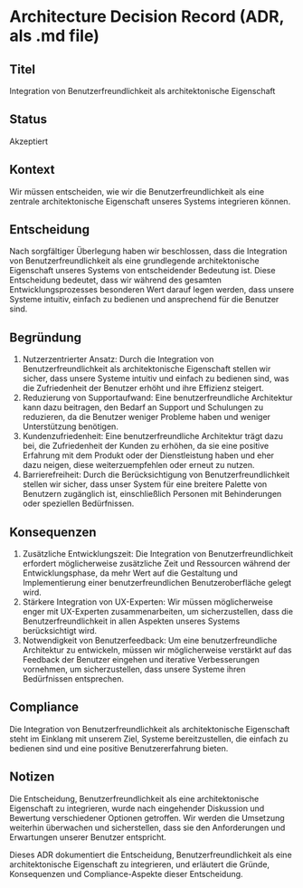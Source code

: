 # Architecture Decision Record (ADR, als .md file)

## Titel
Integration von Benutzerfreundlichkeit als architektonische Eigenschaft

## Status
Akzeptiert

## Kontext
Wir müssen entscheiden, wie wir die Benutzerfreundlichkeit als eine zentrale architektonische Eigenschaft unseres Systems integrieren können.

## Entscheidung
Nach sorgfältiger Überlegung haben wir beschlossen, dass die Integration von Benutzerfreundlichkeit als eine grundlegende architektonische Eigenschaft unseres Systems von entscheidender Bedeutung ist. Diese Entscheidung bedeutet, dass wir während des gesamten Entwicklungsprozesses besonderen Wert darauf legen werden, dass unsere Systeme intuitiv, einfach zu bedienen und ansprechend für die Benutzer sind.

## Begründung
1. Nutzerzentrierter Ansatz: Durch die Integration von Benutzerfreundlichkeit als architektonische Eigenschaft stellen wir sicher, dass unsere Systeme intuitiv und einfach zu bedienen sind, was die Zufriedenheit der Benutzer erhöht und ihre Effizienz steigert.
2. Reduzierung von Supportaufwand: Eine benutzerfreundliche Architektur kann dazu beitragen, den Bedarf an Support und Schulungen zu reduzieren, da die Benutzer weniger Probleme haben und weniger Unterstützung benötigen.
3. Kundenzufriedenheit: Eine benutzerfreundliche Architektur trägt dazu bei, die Zufriedenheit der Kunden zu erhöhen, da sie eine positive Erfahrung mit dem Produkt oder der Dienstleistung haben und eher dazu neigen, diese weiterzuempfehlen oder erneut zu nutzen.
4. Barrierefreiheit: Durch die Berücksichtigung von Benutzerfreundlichkeit stellen wir sicher, dass unser System für eine breitere Palette von Benutzern zugänglich ist, einschließlich Personen mit Behinderungen oder speziellen Bedürfnissen.

## Konsequenzen
1. Zusätzliche Entwicklungszeit: Die Integration von Benutzerfreundlichkeit erfordert möglicherweise zusätzliche Zeit und Ressourcen während der Entwicklungsphase, da mehr Wert auf die Gestaltung und Implementierung einer benutzerfreundlichen Benutzeroberfläche gelegt wird.
2. Stärkere Integration von UX-Experten: Wir müssen möglicherweise enger mit UX-Experten zusammenarbeiten, um sicherzustellen, dass die Benutzerfreundlichkeit in allen Aspekten unseres Systems berücksichtigt wird.
3. Notwendigkeit von Benutzerfeedback: Um eine benutzerfreundliche Architektur zu entwickeln, müssen wir möglicherweise verstärkt auf das Feedback der Benutzer eingehen und iterative Verbesserungen vornehmen, um sicherzustellen, dass unsere Systeme ihren Bedürfnissen entsprechen.

## Compliance
Die Integration von Benutzerfreundlichkeit als architektonische Eigenschaft steht im Einklang mit unserem Ziel, Systeme bereitzustellen, die einfach zu bedienen sind und eine positive Benutzererfahrung bieten.

## Notizen
Die Entscheidung, Benutzerfreundlichkeit als eine architektonische Eigenschaft zu integrieren, wurde nach eingehender Diskussion und Bewertung verschiedener Optionen getroffen. Wir werden die Umsetzung weiterhin überwachen und sicherstellen, dass sie den Anforderungen und Erwartungen unserer Benutzer entspricht.

Dieses ADR dokumentiert die Entscheidung, Benutzerfreundlichkeit als eine architektonische Eigenschaft zu integrieren, und erläutert die Gründe, Konsequenzen und Compliance-Aspekte dieser Entscheidung.
